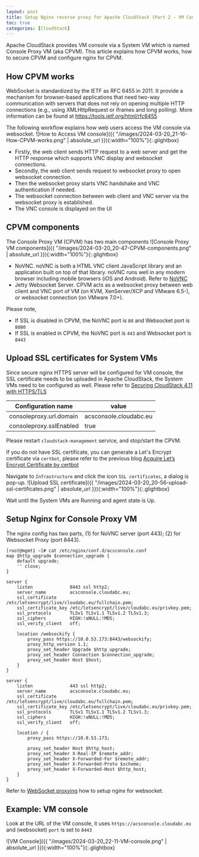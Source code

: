 ```yaml
---
layout: post
title: Setup Nginx reverse proxy for Apache CloudStack (Part 2 - VM Console Proxy)
toc: true
categories: [CloudStack]
---
```


Apache CloudStack provides VM console via a System VM which is named Console Proxy VM (aka CPVM). This article explains how CPVM works, how to secure CPVM and configure nginx for CPVM.

<!--more-->

## How CPVM works

WebSocket is standardized by the IETF as RFC 6455 in 2011. It provide a mechanism for browser-based applications that need two-way communication with servers that does not rely on opening multiple HTTP connections (e.g., using XMLHttpRequest or iframes and long polling).  More information can be found at https://tools.ietf.org/html/rfc6455

The following workflow explains how web users access the VM console via websocket.
![How to Access VM console]({{ "/images/2024-03-20_21-16-How-CPVM-works.png" | absolute_url }}){:width="100%"}{:.glightbox}

- Firstly, the web client sends HTTP request to a web server and get the HTTP response which supports VNC display and websocket connections.
- Secondly, the web client sends request to websocket proxy to open websocket connection.
- Then the websocket proxy starts VNC handshake and VNC authentication if needed.
- The websocket connection between web client and VNC server via the websocket proxy is established.
- The VNC console is displayed on the UI

## CPVM components

The Console Proxy VM (CPVM) has two main components
![Console Proxy VM components]({{ "/images/2024-03-20_20-47-CPVM-components.png" | absolute_url }}){:width="100%"}{:.glightbox}

- NoVNC. noVNC is both a HTML VNC client JavaScript library and an application built on top of that library. noVNC runs well in any modern browser including mobile browsers (iOS and Android). Refer to [NoVNC](https://github.com/novnc/noVNC)
- Jetty Websocket Server. CPVM acts as a websocket proxy between web client and VNC port of VM (on KVM, XenServer/XCP and VMware 6.5-), or websocket connection (on VMware 7.0+).

Please note,
- If SSL is disabled in CPVM, the NoVNC port is `80` and Websocket port is `8080`
- If SSL is enabled in CPVM, the NoVNC port is `443` and Websocket port is `8443`

## Upload SSL certificates for System VMs

Since secure nginx HTTPS server will be configured for VM console, the SSL certificate needs to be uploaded in Apache CloudStack, the System VMs need to be configured as well. Please refer to [Securing CloudStack 4.11 with HTTPS/TLS](https://www.shapeblue.com/securing-cloudstack-4-11-with-https-tls/)

| **Configuration name** | **value** |
| -------- | ------- |
| consoleproxy.url.domain | acsconsole.cloudabc.eu |
| consoleproxy.sslEnabled | true |

Please restart `cloudstack-management` service, and stop/start the CPVM.

If you do not have SSL certificate, you can generate a Let's Encrypt certificate via `certbot`, please refer to the previous blog [Acquire Let’s Encrypt Certificate by certbot](/cloudstack/2024/03/18/nginx-for-cloudstack-part1/#acquire-lets-encrypt-certificate-by-certbot)

Navigate to `Infrastructure` and click the icon `SSL certificates`, a dialog is pop-up.
![Upload SSL certificate]({{ "/images/2024-03-20_20-56-upload-ssl-certificates.png" | absolute_url }}){:width="100%"}{:.glightbox}

Wait until the System VMs are Running and agent state is Up.

## Setup Nginx for Console Proxy VM

The nginx config has two parts, (1) for NoVNC server (port 443); (2) for Websocket Proxy (port 8443).

```
[root@mgmt1 ~]# cat /etc/nginx/conf.d/acsconsole.conf 
map $http_upgrade $connection_upgrade {
    default upgrade;
    '' close;
}

server {
    listen              8443 ssl http2;
    server_name         acsconsole.cloudabc.eu;
    ssl_certificate     /etc/letsencrypt/live/cloudabc.eu/fullchain.pem;
    ssl_certificate_key /etc/letsencrypt/live/cloudabc.eu/privkey.pem;
    ssl_protocols       TLSv1 TLSv1.1 TLSv1.2 TLSv1.3;
    ssl_ciphers         HIGH:!aNULL:!MD5;
    ssl_verify_client   off;

    location /websockify {
        proxy_pass https://10.0.53.173:8443/websockify;
        proxy_http_version 1.1;
        proxy_set_header Upgrade $http_upgrade;
        proxy_set_header Connection $connection_upgrade;
        proxy_set_header Host $host;
    }
}

server {
    listen              443 ssl http2;
    server_name         acsconsole.cloudabc.eu;
    ssl_certificate     /etc/letsencrypt/live/cloudabc.eu/fullchain.pem;
    ssl_certificate_key /etc/letsencrypt/live/cloudabc.eu/privkey.pem;
    ssl_protocols       TLSv1 TLSv1.1 TLSv1.2 TLSv1.3;
    ssl_ciphers         HIGH:!aNULL:!MD5;
    ssl_verify_client   off;

    location / {
        proxy_pass https://10.0.53.173;

        proxy_set_header Host $http_host;
        proxy_set_header X-Real-IP $remote_addr;
        proxy_set_header X-Forwarded-For $remote_addr;
        proxy_set_header X-Forwarded-Proto $scheme;
        proxy_set_header X-Forwarded-Host $http_host;
    }
}

```

Refer to [WebSocket proxying](https://nginx.org/en/docs/http/websocket.html) how to setup nginx for websocket.

## Example: VM console

Look at the URL of the VM console, it uses `https://acsconsole.cloudabc.eu` and (websocket) `port` is set to `8443`

![VM Console]({{ "/images/2024-03-20_22-11-VM-console.png" | absolute_url }}){:width="100%"}{:.glightbox}

